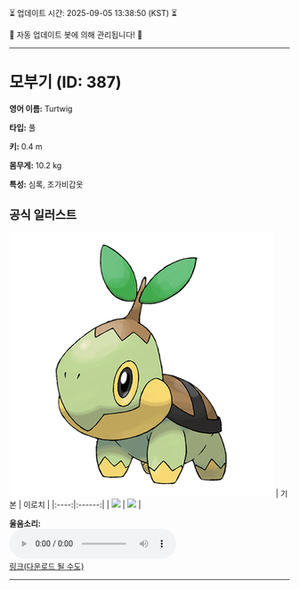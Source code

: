 
⏳ 업데이트 시간: 2025-09-05 13:38:50 (KST) ⏳

🤖 자동 업데이트 봇에 의해 관리됩니다! 🤖

---

# 모부기 (ID: 387)
**영어 이름:** Turtwig

**타입:** 풀

**키:** 0.4 m

**몸무게:** 10.2 kg

**특성:** 심록, 조가비갑옷

## 공식 일러스트
![](https://raw.githubusercontent.com/PokeAPI/sprites/master/sprites/pokemon/other/official-artwork/387.png)
| 기본 | 이로치 |
|:----:|:------:|
| <img src="http://play.pokemonshowdown.com/sprites/ani/turtwig.gif" width="200"> | <img src="http://play.pokemonshowdown.com/sprites/ani-shiny/turtwig.gif" width="200"> |

**울음소리:**<br><audio controls src="https://raw.githubusercontent.com/PokeAPI/cries/main/cries/pokemon/latest/387.ogg"></audio><br> [링크(다운로드 될 수도)](https://raw.githubusercontent.com/PokeAPI/cries/main/cries/pokemon/latest/387.ogg)


---
